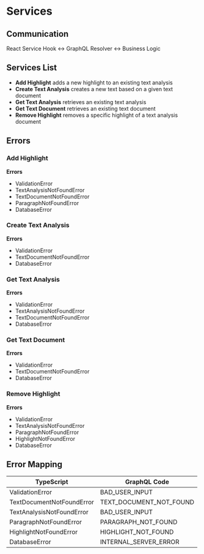 # Services

## Communication

React Service Hook <-> GraphQL Resolver <-> Business Logic

## Services List

- **Add Highlight** adds a new highlight to an existing text analysis
- **Create Text Analysis** creates a new text based on a given text document
- **Get Text Analysis** retrieves an existing text analysis
- **Get Text Document** retrieves an existing text document
- **Remove Highlight** removes a specific highlight of a text analysis document

## Errors

### Add Highlight

**Errors**

- ValidationError
- TextAnalysisNotFoundError
- TextDocumentNotFoundError
- ParagraphNotFoundError
- DatabaseError

### Create Text Analysis

**Errors**
- ValidationError
- TextDocumentNotFoundError
- DatabaseError

### Get Text Analysis

**Errors**
- ValidationError
- TextAnalysisNotFoundError
- TextDocumentNotFoundError
- DatabaseError

### Get Text Document

**Errors**
- ValidationError
- TextDocumentNotFoundError
- DatabaseError

### Remove Highlight

**Errors**
- ValidationError
- TextAnalysisNotFoundError
- ParagraphNotFoundError
- HighlightNotFoundError
- DatabaseError

## Error Mapping

| TypeScript | GraphQL Code |
|------------|--------------|
| ValidationError | BAD_USER_INPUT |
| TextDocumentNotFoundError | TEXT_DOCUMENT_NOT_FOUND |
| TextAnalysisNotFoundError | BAD_USER_INPUT |
| ParagraphNotFoundError | PARAGRAPH_NOT_FOUND |
| HighlightNotFoundError | HIGHLIGHT_NOT_FOUND |
| DatabaseError | INTERNAL_SERVER_ERROR |